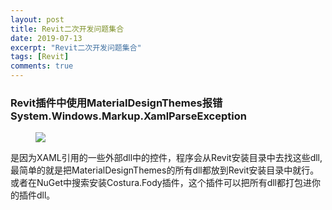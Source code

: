 ```yaml
---
layout: post
title: Revit二次开发问题集合
date: 2019-07-13
excerpt: "Revit二次开发问题集合"
tags: [Revit]
comments: true
---
```


### Revit插件中使用MaterialDesignThemes报错System.Windows.Markup.XamlParseException
<figure>
	<img src="https://raw.github.com/hotWing/hotwing.github.io/blob/master/assets/img/post/MaterialDesignThemesError.png">
</figure>
是因为XAML引用的一些外部dll中的控件，程序会从Revit安装目录中去找这些dll, 最简单的就是把MaterialDesignThemes的所有dll都放到Revit安装目录中就行。或者在NuGet中搜索安装Costura.Fody插件，这个插件可以把所有dll都打包进你的插件dll。

